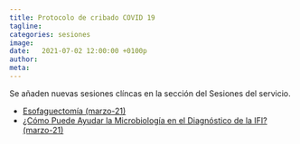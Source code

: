 ```yaml
---
title: Protocolo de cribado COVID 19  
tagline: 
categories: sesiones
image: 
date:   2021-07-02 12:00:00 +0100p
author: 
meta: 
---
```

Se añaden nuevas sesiones clíncas en la sección del Sesiones del servicio.

  * [Esofaguectomía (marzo-21)](https://drive.google.com/file/d/1uAZQSTbEbOT63TZjKNJAUJgIG8vnGMGc/view?usp=sharing)
  * [¿Cómo Puede Ayudar la Microbiología en el Diagnóstico de la IFI? (marzo-21)](https://drive.google.com/file/d/1Z1EoDXXRwR3c1c_v5TzRkXLlFK6s7Zsn/view?usp=sharing)

